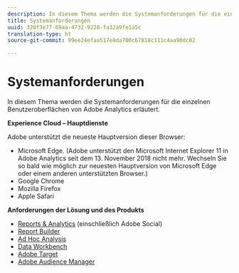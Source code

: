 ```yaml
---
description: In diesem Thema werden die Systemanforderungen für die einzelnen Benutzeroberflächen von Adobe Analytics erläutert.
title: Systemanforderungen
uuid: 320f3e77-69aa-4732-9228-fa32a9fe1a5c
translation-type: ht
source-git-commit: 99ee24efaa517e8da700c67818c111c4aa90dc02

---
```



# Systemanforderungen

In diesem Thema werden die Systemanforderungen für die einzelnen Benutzeroberflächen von Adobe Analytics erläutert.

**Experience Cloud – Hauptdienste**

Adobe unterstützt die neueste Hauptversion dieser Browser:

* Microsoft Edge. (Adobe unterstützt den Microsoft Internet Explorer 11 in Adobe Analytics seit dem 13. November 2018 nicht mehr. Wechseln Sie so bald wie möglich zur neuesten Hauptversion von Microsoft Edge oder einem anderen unterstützten Browser.)
* Google Chrome
* Mozilla Firefox
* Apple Safari

**Anforderungen der Lösung und des Produkts**

* [Reports &amp; Analytics](https://marketing.adobe.com/resources/help/de_DE/sc/user/requirements.html) (einschließlich Adobe Social)
* [Report Builder](https://marketing.adobe.com/resources/help/de_DE/arb/system_requirements.html)
* [Ad Hoc Analysis](https://marketing.adobe.com/resources/help/de_DE/dsc/c_sys_reqs.html)
* [Data Workbench](https://marketing.adobe.com/resources/help/de_DE/insight/install/c_Data_Workbench_Client_install.html)
* [Adobe Target](https://marketing.adobe.com/resources/help/de_DE/target/ov/r_supported_browsers.html)
* [Adobe Audience Manager](https://docs.adobe.com/content/help/de-DE/audience-manager/user-guide/reference/supported-browsers.html)


